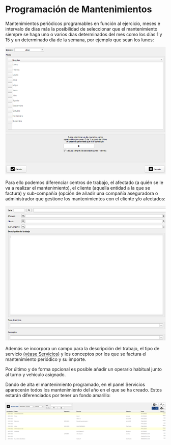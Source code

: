 # Programación de Mantenimientos

Mantenimientos periódicos programables en función al ejercicio, meses e intervalo de días más la posibilidad de seleccionar que el mantenimiento siempre se haga uno o varios días determinados del mes como los días 1 y 15 y un determinado día de la semana, por ejemplo que sean los lunes:

![](<../../.gitbook/assets/imagen (124).png>)

Para ello podemos diferenciar centros de trabajo, el afectado (a quién se le va a realizar el mantenimiento), el cliente (aquella entidad a la que se factura) y sub-compañía (opción de añadir una compañía aseguradora o administrador que gestione los mantenimientos con el cliente y/o afectados:

![](<../../.gitbook/assets/imagen (141).png>)

Además se incorpora un campo para la descripción del trabajo, el tipo de servicio [(véase Servicios)](./) y los conceptos por los que se factura el mantenimiento periódico y su importe.&#x20;

Por último y de forma opcional es posible añadir un operario habitual junto al turno y vehículo asignado.

Dando de alta el mantenimiento programado, en el panel Servicios aparecerán todos los mantenimiento del año en el que se ha creado. Estos estarán diferenciados por tener un fondo amarillo:

![](<../../.gitbook/assets/imagen (138).png>)

